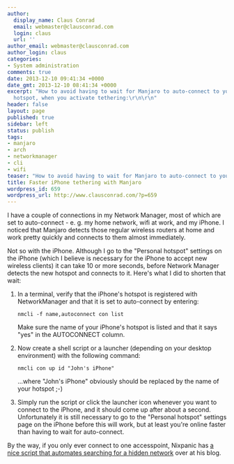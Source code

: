 ```yaml
---
author:
  display_name: Claus Conrad
  email: webmaster@clausconrad.com
  login: claus
  url: ''
author_email: webmaster@clausconrad.com
author_login: claus
categories:
- System administration
comments: true
date: 2013-12-10 09:41:34 +0000
date_gmt: 2013-12-10 08:41:34 +0000
excerpt: "How to avoid having to wait for Manjaro to auto-connect to your iPhone's
  hotspot, when you activate tethering:\r\n\r\n"
header: false
layout: page
published: true
sidebar: left
status: publish
tags:
- manjaro
- arch
- networkmanager
- cli
- wifi
teaser: "How to avoid having to wait for Manjaro to auto-connect to your iPhone's hotspot, when you activate tethering:"
title: Faster iPhone tethering with Manjaro
wordpress_id: 659
wordpress_url: http://www.clausconrad.com/?p=659
---
```

I have a couple of connections in my Network Manager, most of which are set to auto-connect - e. g. my home network, wifi at work, and my iPhone. I noticed that Manjaro detects those regular wireless routers at home and work pretty quickly and connects to them almost immediately.

Not so with the iPhone. Although I go to the "Personal hotspot" settings on the iPhone (which I believe is necessary for the iPhone to accept new wireless clients) it can take 10 or more seconds, before Network Manager detects the new hotspot and connects to it. Here's what I did to shorten that wait:

1. In a terminal, verify that the iPhone's hotspot is registered with NetworkManager and that it is set to auto-connect by entering:

   ```shell
   nmcli -f name,autoconnect con list
   ```
  
   Make sure the name of your iPhone's hotspot is listed and that it says "yes" in the AUTOCONNECT column.

2. Now create a shell script or a launcher (depending on your desktop environment) with the following command:
   
   ```shell
   nmcli con up id "John's iPhone"
   ```
  
   ...where "John's iPhone" obviously should be replaced by the name of your hotspot ;-)

3. Simply run the script or click the launcher icon whenever you want to connect to the iPhone, and it should come up after about a second. Unfortunately it is still necessary to go to the "Personal hotspot" settings page on the iPhone before this will work, but at least you're online faster than having to wait for auto-connect.
  
By the way, if you only ever connect to one accesspoint, Nixpanic has [a nice script that automates searching for a hidden
network](http://blog.nixpanic.net/2011/01/connect-automatically-and-immediately.html) over at his blog.
